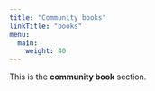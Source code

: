 ```yaml
---
title: "Community books"
linkTitle: "books"
menu:
  main:
    weight: 40
---
```



This is the **community book** section. 
